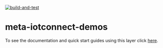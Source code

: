 [![build-and-test](https://github.com/avnet-iotconnect/meta-iotconnect-demos/actions/workflows/build-and-longtest.yml/badge.svg?branch=kirkstone)](https://github.com/avnet-iotconnect/meta-iotconnect-demos/actions/workflows/build-and-longtest.yml)

# meta-iotconnect-demos

To see the documentation and quick start guides using this layer click [here](https://github.com/avnet-iotconnect/meta-iotconnect-docs).
